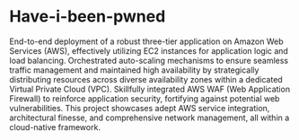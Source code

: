 # Have-i-been-pwned
End-to-end deployment of a robust three-tier application on Amazon Web Services (AWS), effectively utilizing EC2 instances for application logic and load balancing. Orchestrated auto-scaling mechanisms to ensure seamless traffic management and maintained high availability by strategically distributing resources across diverse availability zones within a dedicated Virtual Private Cloud (VPC). Skillfully integrated AWS WAF (Web Application Firewall) to reinforce application security, fortifying against potential web vulnerabilities. This project showcases adept AWS service integration, architectural finesse, and comprehensive network management, all within a cloud-native framework.
